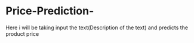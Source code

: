# Price-Prediction-
Here i will be taking input the text(Description of the text) and predicts the product price 
